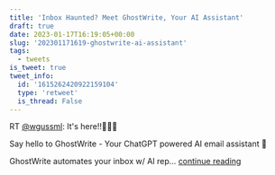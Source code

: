 ```yaml
---
title: 'Inbox Haunted? Meet GhostWrite, Your AI Assistant'
draft: true
date: 2023-01-17T16:19:05+00:00
slug: '202301171619-ghostwrite-ai-assistant'
tags:
  - tweets
is_tweet: true
tweet_info:
  id: '1615262420922159104'
  type: 'retweet'
  is_thread: False
---
```




RT [@wgussml](https://x.com/wgussml): It's here!!🎉🚀🎉

Say hello to GhostWrite - Your ChatGPT powered AI email assistant 👻

GhostWrite automates your inbox w/ AI rep… [continue reading](https://x.com/sytelus/status/1615262420922159104)
